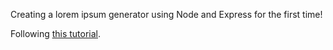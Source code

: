  Creating a lorem ipsum generator using Node and Express for the first time!

 Following [this tutorial](https://hackernoon.com/creating-a-lorem-ipsum-generator-with-node-and-express-9e1af0b31c86).